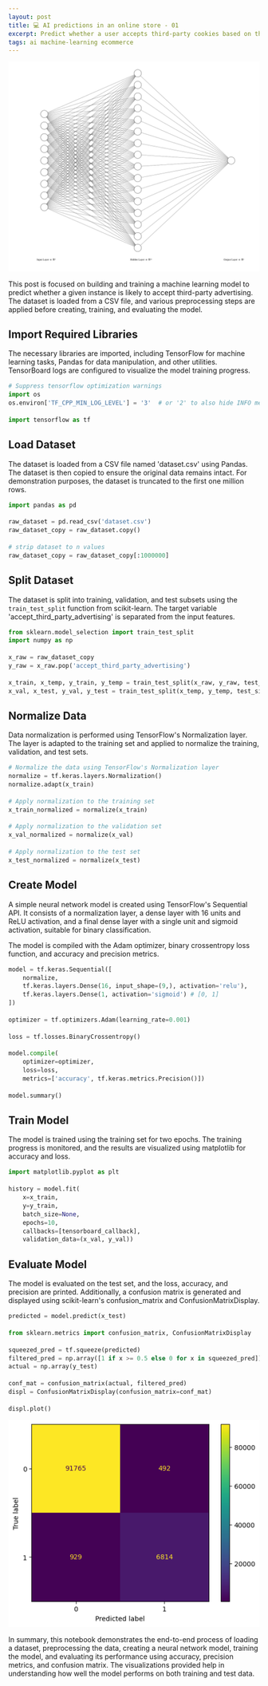 ```yaml
---
layout: post
title: 💻 AI predictions in an online store - 01
excerpt: Predict whether a user accepts third-party cookies based on their behavior in an online store
tags: ai machine-learning ecommerce
---
```


![graph of model](/assets/2024-01-12-ai-predictions-over-ecommerce-02.png)

This post is focused on building and training a machine learning model to predict whether a given instance is likely to accept third-party advertising. The dataset is loaded from a CSV file, and various preprocessing steps are applied before creating, training, and evaluating the model.

## Import Required Libraries
The necessary libraries are imported, including TensorFlow for machine learning tasks, Pandas for data manipulation, and other utilities. TensorBoard logs are configured to visualize the model training progress.

```python
# Suppress tensorflow optimization warnings
import os
os.environ['TF_CPP_MIN_LOG_LEVEL'] = '3'  # or '2' to also hide INFO messages

import tensorflow as tf
```

## Load Dataset
The dataset is loaded from a CSV file named 'dataset.csv' using Pandas. The dataset is then copied to ensure the original data remains intact. For demonstration purposes, the dataset is truncated to the first one million rows.

```python
import pandas as pd

raw_dataset = pd.read_csv('dataset.csv')
raw_dataset_copy = raw_dataset.copy()

# strip dataset to n values
raw_dataset_copy = raw_dataset_copy[:1000000]
```

## Split Dataset
The dataset is split into training, validation, and test subsets using the `train_test_split` function from scikit-learn. The target variable 'accept_third_party_advertising' is separated from the input features.

```python
from sklearn.model_selection import train_test_split
import numpy as np

x_raw = raw_dataset_copy
y_raw = x_raw.pop('accept_third_party_advertising')

x_train, x_temp, y_train, y_temp = train_test_split(x_raw, y_raw, test_size=0.2, random_state=24)
x_val, x_test, y_val, y_test = train_test_split(x_temp, y_temp, test_size=0.5, random_state=24)
```

## Normalize Data
Data normalization is performed using TensorFlow's Normalization layer. The layer is adapted to the training set and applied to normalize the training, validation, and test sets.

```python
# Normalize the data using TensorFlow's Normalization layer
normalize = tf.keras.layers.Normalization()
normalize.adapt(x_train)

# Apply normalization to the training set
x_train_normalized = normalize(x_train)

# Apply normalization to the validation set
x_val_normalized = normalize(x_val)

# Apply normalization to the test set
x_test_normalized = normalize(x_test)
```

## Create Model
A simple neural network model is created using TensorFlow's Sequential API. It consists of a normalization layer, a dense layer with 16 units and ReLU activation, and a final dense layer with a single unit and sigmoid activation, suitable for binary classification.

The model is compiled with the Adam optimizer, binary crossentropy loss function, and accuracy and precision metrics.

```python
model = tf.keras.Sequential([
    normalize,
    tf.keras.layers.Dense(16, input_shape=(9,), activation='relu'),
    tf.keras.layers.Dense(1, activation='sigmoid') # [0, 1]
])

optimizer = tf.optimizers.Adam(learning_rate=0.001)

loss = tf.losses.BinaryCrossentropy()

model.compile(
    optimizer=optimizer,
    loss=loss,
    metrics=['accuracy', tf.keras.metrics.Precision()])
    
model.summary()
```

## Train Model
The model is trained using the training set for two epochs. The training progress is monitored, and the results are visualized using matplotlib for accuracy and loss.

```python
import matplotlib.pyplot as plt

history = model.fit(
    x=x_train,
    y=y_train,
    batch_size=None,
    epochs=10,
    callbacks=[tensorboard_callback],
    validation_data=(x_val, y_val))
```

## Evaluate Model
The model is evaluated on the test set, and the loss, accuracy, and precision are printed. Additionally, a confusion matrix is generated and displayed using scikit-learn's confusion_matrix and ConfusionMatrixDisplay.

```python
predicted = model.predict(x_test)

from sklearn.metrics import confusion_matrix, ConfusionMatrixDisplay

squeezed_pred = tf.squeeze(predicted)
filtered_pred = np.array([1 if x >= 0.5 else 0 for x in squeezed_pred])
actual = np.array(y_test)

conf_mat = confusion_matrix(actual, filtered_pred)
displ = ConfusionMatrixDisplay(confusion_matrix=conf_mat)

displ.plot()
``` 

![confussion matrix](/assets/2024-01-12-ai-predictions-over-ecommerce-01.png)

In summary, this notebook demonstrates the end-to-end process of loading a dataset, preprocessing the data, creating a neural network model, training the model, and evaluating its performance using accuracy, precision metrics, and confusion matrix. The visualizations provided help in understanding how well the model performs on both training and test data.
